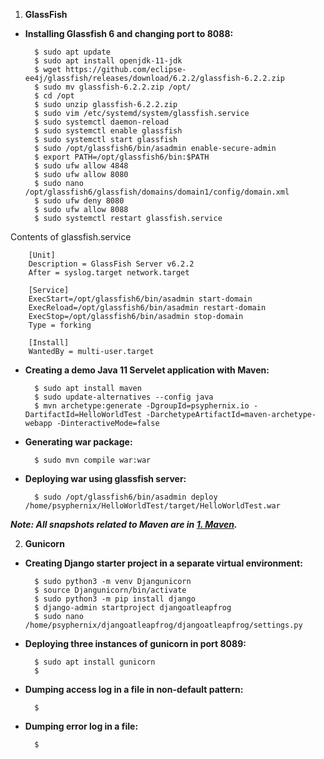 1. **GlassFish**

- **Installing Glassfish 6 and changing port to 8088:**

        $ sudo apt update
        $ sudo apt install openjdk-11-jdk
        $ wget https://github.com/eclipse-ee4j/glassfish/releases/download/6.2.2/glassfish-6.2.2.zip
        $ sudo mv glassfish-6.2.2.zip /opt/
        $ cd /opt
        $ sudo unzip glassfish-6.2.2.zip
        $ sudo vim /etc/systemd/system/glassfish.service
        $ sudo systemctl daemon-reload
        $ sudo systemctl enable glassfish
        $ sudo systemctl start glassfish
        $ sudo /opt/glassfish6/bin/asadmin enable-secure-admin
        $ export PATH=/opt/glassfish6/bin:$PATH
        $ sudo ufw allow 4848
        $ sudo ufw allow 8080
        $ sudo nano /opt/glassfish6/glassfish/domains/domain1/config/domain.xml
        $ sudo ufw deny 8080
        $ sudo ufw allow 8088
        $ sudo systemctl restart glassfish.service
    
Contents of glassfish.service

        [Unit]
        Description = GlassFish Server v6.2.2
        After = syslog.target network.target

        [Service]
        ExecStart=/opt/glassfish6/bin/asadmin start-domain
        ExecReload=/opt/glassfish6/bin/asadmin restart-domain
        ExecStop=/opt/glassfish6/bin/asadmin stop-domain
        Type = forking

        [Install]
        WantedBy = multi-user.target
    
- **Creating a demo Java 11 Servelet application with Maven:**

        $ sudo apt install maven
        $ sudo update-alternatives --config java
        $ mvn archetype:generate -DgroupId=psyphernix.io -DartifactId=HelloWorldTest -DarchetypeArtifactId=maven-archetype-webapp -DinteractiveMode=false
        
- **Generating war package:**
        
        $ sudo mvn compile war:war
        
- **Deploying war using glassfish server:**

        $ sudo /opt/glassfish6/bin/asadmin deploy /home/psyphernix/HelloWorldTest/target/HelloWorldTest.war
        
 ***Note: All snapshots related to Maven are in [1. Maven](/1.%20Maven/).***
        
2. **Gunicorn**

- **Creating Django starter project in a separate virtual environment:**

        $ sudo python3 -m venv Djangunicorn
        $ source Djangunicorn/bin/activate
        $ sudo python3 -m pip install django
        $ django-admin startproject djangoatleapfrog
        $ sudo nano /home/psyphernix/djangoatleapfrog/djangoatleapfrog/settings.py
        
- **Deploying three instances of gunicorn in port 8089:**

        $ sudo apt install gunicorn
        $ 
        
- **Dumping access log in a file in non-default pattern:**

        $
        
- **Dumping error log in a file:**

        $

